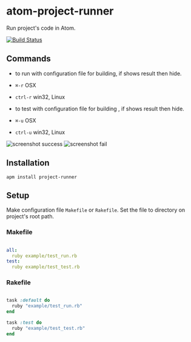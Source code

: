 atom-project-runner
==================

Run project's code in Atom.

[![Build Status](https://travis-ci.org/hirohisa/atom-project-runner.svg?branch=master)](https://travis-ci.org/hirohisa/atom-project-runner)

Commands
-------

- to run with configuration file for building, if shows result then hide.
 - `⌘-r` OSX
 - `ctrl-r` win32, Linux

- to test with configuration file for building , if shows result then hide.
 - `⌘-u` OSX
 - `ctrl-u` win32, Linux

![screenshot success](https://raw.github.com/hirohisa/atom-project-runner/master/example/screenshot_success.png "Screenshot")
![screenshot fail](https://raw.github.com/hirohisa/atom-project-runner/master/example/screenshot_fail.png "Screenshot")


Installation
-------

```
apm install project-runner
```

Setup
-------

Make configuration file `Makefile` or `Rakefile`.
Set the file to directory on project's root path.

### Makefile
```yml

all:
  ruby example/test_run.rb
test:
  ruby example/test_test.rb

```

### Rakefile
```ruby

task :default do
  ruby "example/test_run.rb"
end

task :test do
  ruby "example/test_test.rb"
end

```
